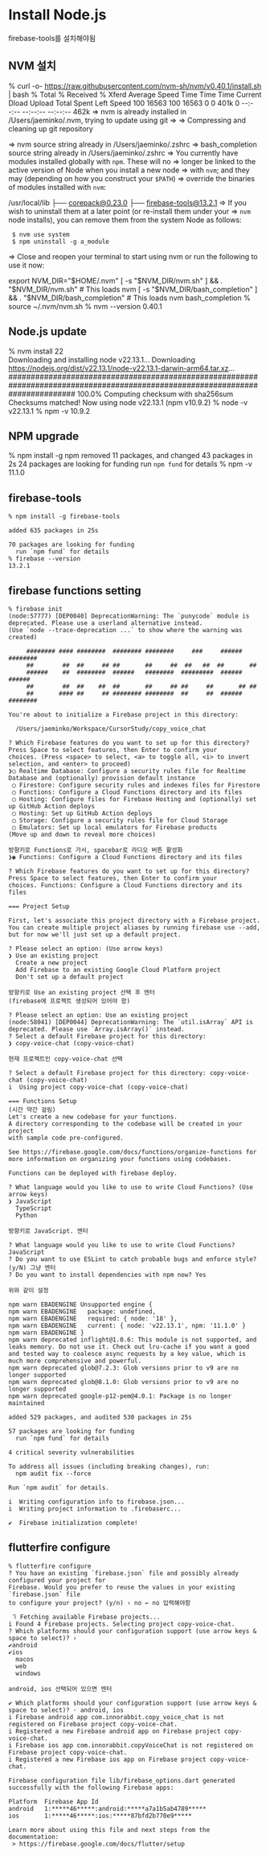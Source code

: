 # Install Node.js

firebase-tools를 설치해야됨

## NVM 설치
% curl -o- https://raw.githubusercontent.com/nvm-sh/nvm/v0.40.1/install.sh | bash
% Total    % Received % Xferd  Average Speed   Time    Time     Time  Current
Dload  Upload   Total   Spent    Left  Speed
100 16563  100 16563    0     0   401k      0 --:--:-- --:--:-- --:--:--  462k
=> nvm is already installed in /Users/jaeminko/.nvm, trying to update using git
=> => Compressing and cleaning up git repository

=> nvm source string already in /Users/jaeminko/.zshrc
=> bash_completion source string already in /Users/jaeminko/.zshrc
=> You currently have modules installed globally with `npm`. These will no
=> longer be linked to the active version of Node when you install a new node
=> with `nvm`; and they may (depending on how you construct your `$PATH`)
=> override the binaries of modules installed with `nvm`:

/usr/local/lib
├── corepack@0.23.0
├── firebase-tools@13.2.1
=> If you wish to uninstall them at a later point (or re-install them under your
=> `nvm` node installs), you can remove them from the system Node as follows:

     $ nvm use system
     $ npm uninstall -g a_module

=> Close and reopen your terminal to start using nvm or run the following to use it now:

export NVM_DIR="$HOME/.nvm"
[ -s "$NVM_DIR/nvm.sh" ] && \. "$NVM_DIR/nvm.sh"  # This loads nvm
[ -s "$NVM_DIR/bash_completion" ] && \. "$NVM_DIR/bash_completion"  # This loads nvm bash_completion
% source ~/.nvm/nvm.sh
% nvm --version
0.40.1

## Node.js update
% nvm install 22                                                                 
Downloading and installing node v22.13.1...
Downloading https://nodejs.org/dist/v22.13.1/node-v22.13.1-darwin-arm64.tar.xz...
############################################################################################################################### 100.0%
Computing checksum with sha256sum
Checksums matched!
Now using node v22.13.1 (npm v10.9.2)
% node -v
v22.13.1
% npm -v
10.9.2

## NPM upgrade
% npm install -g npm
removed 11 packages, and changed 43 packages in 2s
24 packages are looking for funding
run `npm fund` for details
% npm -v            
11.1.0

## firebase-tools

```shell
% npm install -g firebase-tools

added 635 packages in 25s

70 packages are looking for funding
  run `npm fund` for details
% firebase --version
13.2.1
```

## firebase functions setting

```
% firebase init
(node:57777) [DEP0040] DeprecationWarning: The `punycode` module is deprecated. Please use a userland alternative instead.
(Use `node --trace-deprecation ...` to show where the warning was created)

     ######## #### ########  ######## ########     ###     ######  ########
     ##        ##  ##     ## ##       ##     ##  ##   ##  ##       ##
     ######    ##  ########  ######   ########  #########  ######  ######
     ##        ##  ##    ##  ##       ##     ## ##     ##       ## ##
     ##       #### ##     ## ######## ########  ##     ##  ######  ########

You're about to initialize a Firebase project in this directory:

  /Users/jaeminko/Workspace/CursorStudy/copy_voice_chat

? Which Firebase features do you want to set up for this directory? Press Space to select features, then Enter to confirm your 
choices. (Press <space> to select, <a> to toggle all, <i> to invert selection, and <enter> to proceed)
❯◯ Realtime Database: Configure a security rules file for Realtime Database and (optionally) provision default instance
 ◯ Firestore: Configure security rules and indexes files for Firestore
 ◯ Functions: Configure a Cloud Functions directory and its files
 ◯ Hosting: Configure files for Firebase Hosting and (optionally) set up GitHub Action deploys
 ◯ Hosting: Set up GitHub Action deploys
 ◯ Storage: Configure a security rules file for Cloud Storage
 ◯ Emulators: Set up local emulators for Firebase products
(Move up and down to reveal more choices)

방향키로 Functions로 가서, spacebar로 라디오 버튼 활성화
❯◉ Functions: Configure a Cloud Functions directory and its files

? Which Firebase features do you want to set up for this directory? Press Space to select features, then Enter to confirm your 
choices. Functions: Configure a Cloud Functions directory and its files

=== Project Setup

First, let's associate this project directory with a Firebase project.
You can create multiple project aliases by running firebase use --add, 
but for now we'll just set up a default project.

? Please select an option: (Use arrow keys)
❯ Use an existing project 
  Create a new project 
  Add Firebase to an existing Google Cloud Platform project 
  Don't set up a default project

방향키로 Use an existing project 선택 후 엔터
(firebase에 프로젝트 생성되어 있어야 함)

? Please select an option: Use an existing project
(node:58041) [DEP0044] DeprecationWarning: The `util.isArray` API is deprecated. Please use `Array.isArray()` instead.
? Select a default Firebase project for this directory:  
❯ copy-voice-chat (copy-voice-chat) 

현재 프로젝트인 copy-voice-chat 선택

? Select a default Firebase project for this directory: copy-voice-chat (copy-voice-chat)
i  Using project copy-voice-chat (copy-voice-chat)

=== Functions Setup
(시간 약간 걸림)
Let's create a new codebase for your functions.
A directory corresponding to the codebase will be created in your project
with sample code pre-configured.

See https://firebase.google.com/docs/functions/organize-functions for
more information on organizing your functions using codebases.

Functions can be deployed with firebase deploy.

? What language would you like to use to write Cloud Functions? (Use arrow keys)
❯ JavaScript 
  TypeScript 
  Python

방향키로 JavaScript. 엔터

? What language would you like to use to write Cloud Functions? JavaScript
? Do you want to use ESLint to catch probable bugs and enforce style? (y/N) 그냥 엔터
? Do you want to install dependencies with npm now? Yes

위와 같이 설정

npm warn EBADENGINE Unsupported engine {
npm warn EBADENGINE   package: undefined,
npm warn EBADENGINE   required: { node: '18' },
npm warn EBADENGINE   current: { node: 'v22.13.1', npm: '11.1.0' }
npm warn EBADENGINE }
npm warn deprecated inflight@1.0.6: This module is not supported, and leaks memory. Do not use it. Check out lru-cache if you want a good and tested way to coalesce async requests by a key value, which is much more comprehensive and powerful.
npm warn deprecated glob@7.2.3: Glob versions prior to v9 are no longer supported
npm warn deprecated glob@8.1.0: Glob versions prior to v9 are no longer supported
npm warn deprecated google-p12-pem@4.0.1: Package is no longer maintained

added 529 packages, and audited 530 packages in 25s

57 packages are looking for funding
  run `npm fund` for details

4 critical severity vulnerabilities

To address all issues (including breaking changes), run:
  npm audit fix --force

Run `npm audit` for details.

i  Writing configuration info to firebase.json...
i  Writing project information to .firebaserc...

✔  Firebase initialization complete!
```

## flutterfire configure

```
% flutterfire configure
? You have an existing `firebase.json` file and possibly already configured your project for
Firebase. Would you prefer to reuse the values in your existing `firebase.json` file
to configure your project? (y/n) › no ← no 입력해야함

 ⠹ Fetching available Firebase projects...                                                                                            
i Found 4 Firebase projects. Selecting project copy-voice-chat.                                                                       
? Which platforms should your configuration support (use arrow keys & space to select)? ›                                             
✔android
✔ios
  macos
  web                                  
  windows

android, ios 선택되어 있으면 엔터

✔ Which platforms should your configuration support (use arrow keys & space to select)? · android, ios                                
i Firebase android app com.innorabbit.copy_voice_chat is not registered on Firebase project copy-voice-chat.                          
i Registered a new Firebase android app on Firebase project copy-voice-chat.                                                          
i Firebase ios app com.innorabbit.copyVoiceChat is not registered on Firebase project copy-voice-chat.                                
i Registered a new Firebase ios app on Firebase project copy-voice-chat.                                                              

Firebase configuration file lib/firebase_options.dart generated successfully with the following Firebase apps:

Platform  Firebase App Id
android   1:*****46*****:android:*****a7a1b5ab4789*****
ios       1:*****46*****:ios:*****87bfd2b770e9*****

Learn more about using this file and next steps from the documentation:
 > https://firebase.google.com/docs/flutter/setup
```